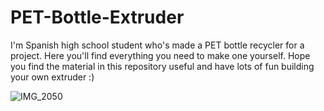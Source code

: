 # PET-Bottle-Extruder
I'm Spanish high school student who's made a PET bottle recycler for a project. Here you'll find everything you need to make one yourself. Hope you find the material in this repository useful and have lots of fun building your own extruder :)

![IMG_2050](https://github.com/user-attachments/assets/3e841931-b75e-4b57-8f10-2326e4eec220)
